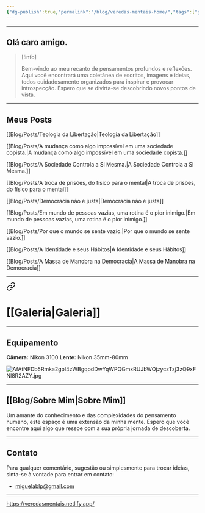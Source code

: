 ```yaml
---
{"dg-publish":true,"permalink":"/blog/veredas-mentais-home/","tags":["gardenEntry"],"noteIcon":""}
---
```


---

## Olá caro amigo.

> [!info] 
> 
> Bem-vindo ao meu recanto de pensamentos profundos e reflexões. Aqui você encontrará uma coletânea de escritos, imagens e ideias, todos cuidadosamente organizados para inspirar e provocar introspecção. Espero que se divirta-se descobrindo novos pontos de vista.

---

## Meus Posts


<div class="transclusion internal-embed is-loaded"><div class="markdown-embed">




[[Blog/Posts/Teologia da Libertação\|Teologia da Libertação]]

[[Blog/Posts/A mudança como algo impossível em uma sociedade copista.\|A mudança como algo impossível em uma sociedade copista.]]

[[Blog/Posts/A Sociedade Controla a Si Mesma.\|A Sociedade Controla a Si Mesma.]]

[[Blog/Posts/A troca de prisões, do físico para o mental\|A troca de prisões, do físico para o mental]]

[[Blog/Posts/Democracia não é justa\|Democracia não é justa]]

[[Blog/Posts/Em mundo de pessoas vazias, uma rotina é o pior inimigo.\|Em mundo de pessoas vazias, uma rotina é o pior inimigo.]]

[[Blog/Posts/Por que o mundo se sente vazio.\|Por que o mundo se sente vazio.]]

[[Blog/Posts/A Identidade e seus Hábitos\|A Identidade e seus Hábitos]]

[[Blog/Posts/A Massa de Manobra na Democracia\|A Massa de Manobra na Democracia]]


</div></div>


---


<div class="transclusion internal-embed is-loaded"><a class="markdown-embed-link" href="/blog/imagens/galeria-de-imagens/" aria-label="Open link"><svg xmlns="http://www.w3.org/2000/svg" width="24" height="24" viewBox="0 0 24 24" fill="none" stroke="currentColor" stroke-width="2" stroke-linecap="round" stroke-linejoin="round" class="svg-icon lucide-link"><path d="M10 13a5 5 0 0 0 7.54.54l3-3a5 5 0 0 0-7.07-7.07l-1.72 1.71"></path><path d="M14 11a5 5 0 0 0-7.54-.54l-3 3a5 5 0 0 0 7.07 7.07l1.71-1.71"></path></svg></a><div class="markdown-embed">




# [[Galeria\|Galeria]]

---

## Equipamento

**Câmera:** Nikon 3100
**Lente:** Nikon 35mm-80mm

![AfAtNFDb5Rmka2gpl4zWBgqodDwYqWPQGmxRUJbWOjzyczTzj3zQ9xFNl8R2AZY.jpg](/img/user/Blog/Media/AfAtNFDb5Rmka2gpl4zWBgqodDwYqWPQGmxRUJbWOjzyczTzj3zQ9xFNl8R2AZY.jpg)

---


</div></div>


## [[Blog/Sobre Mim\|Sobre Mim]]

Um amante do conhecimento e das complexidades do pensamento humano, este espaço é uma extensão da minha mente. Espero que você encontre aqui algo que ressoe com a sua própria jornada de descoberta.

---

## Contato

Para qualquer comentário, sugestão ou simplesmente para trocar ideias, sinta-se à vontade para entrar em contato:

- miguelablp@gmail.com

---


https://veredasmentais.netlify.app/
